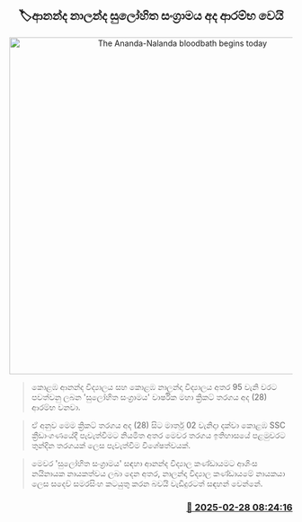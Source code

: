 <p align='center'><b><h2 align='center' title='The Ananda-Nalanda bloodbath begins today'>🏷ආනන්ද නාලන්ද සුලෝහිත සංග්‍රාමය අද ආරම්භ වෙයි</h2></b></p>
<p align='center'><img src='https://helakuru.sgp1.cdn.digitaloceanspaces.com/esana/images/lib/battle-of-maroons-2025.jpg' width='600' alt='The Ananda-Nalanda bloodbath begins today'></p>

> කොළඹ ආනන්ද විද්‍යාලය සහ කොළඹ නාලන්දා විද්‍යාලය අතර 95 වැනි වරට පවත්වනු ලබන 'සුලෝහිත සංග්‍රාමය' වාර්ෂික මහා ක්‍රිකට් තරගය අද (28) ආරම්භ වනවා.

> ඒ අනුව මෙම ක්‍රිකට් තරගය අද (28) සිට මාර්තු 02 වැනිදාා දක්වා කොළඹ SSC ක්‍රීඩාංගණයේදී පැවැත්වීමට නියමිත අතර මෙවර තරගය ඉතිහාසයේ පළමුවරට තුන්දින ත‍රගයක් ලෙස පැවැත්වීම විශේෂත්වයක්.

> මෙවර 'සුලෝහිත සංග්‍රාමය' සඳහා ආනන්ද විද්‍යාල කණ්ඩායමට ආශිංස නයිනායක නායකත්වය ලබා දෙන අතර, නාලන්දා විද්‍යාල කණ්ඩායමේ නායකයා ලෙස සදෙව් සමරසිංහ කටයුතු කරන බවයි වැඩිදුරටත් සඳහන් වෙන්නේ.



<h3 align='right'><a href='https://www.helakuru.lk/esana/p/107891/'>📅 2025-02-28 08:24:16</a></h3>
